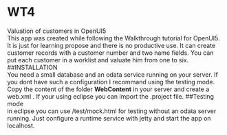 # WT4<br>
Valuation of customers in OpenUI5
<br>
This app was created while following the Walkthrough tutorial for OpenUI5. It is just for learning propose and there is no productive use.
 It can create customer records with a customer number and two name fields. You can put each customer in a worklist and valuate him from one to six.<br>
##INSTALLATION<br>
You need a small database and an odata service running on your server. If you dont have such a configuration I recommand using the testing mode.
Copy the content of the folder **WebContent** in your server and create a web.xml . If your using eclipse you can import the .project file. 
##Testing mode<br>
in eclipse you can use /test/mock.html for testing without an odata server running. Just configure a runtime service with jetty and start the app on localhost.   
